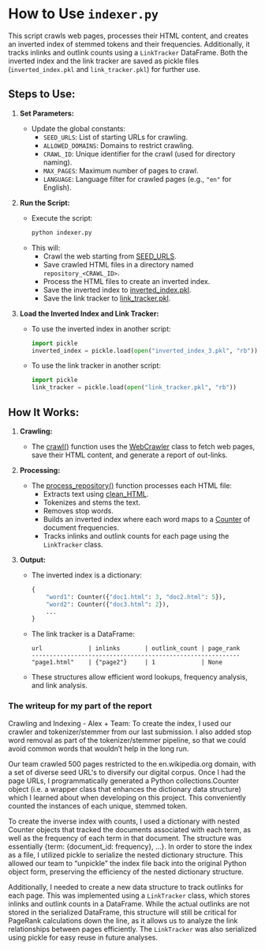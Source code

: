# How to Use `indexer.py`

This script crawls web pages, processes their HTML content, and creates an inverted index of stemmed tokens and their frequencies. Additionally, it tracks inlinks and outlink counts using a `LinkTracker` DataFrame. Both the inverted index and the link tracker are saved as pickle files (`inverted_index.pkl` and `link_tracker.pkl`) for further use.

## Steps to Use:
1. **Set Parameters:**
   - Update the global constants:
     - `SEED_URLS`: List of starting URLs for crawling.
     - `ALLOWED_DOMAINS`: Domains to restrict crawling.
     - `CRAWL_ID`: Unique identifier for the crawl (used for directory naming).
     - `MAX_PAGES`: Maximum number of pages to crawl.
     - `LANGUAGE`: Language filter for crawled pages (e.g., `"en"` for English).

2. **Run the Script:**
   - Execute the script:
     ```bash
     python indexer.py
     ```
   - This will:
     - Crawl the web starting from [SEED_URLS](https://github.com/aematei/cs4250_project2/tree/main/crawl_and_index/indexer.py).
     - Save crawled HTML files in a directory named `repository_<CRAWL_ID>`.
     - Process the HTML files to create an inverted index.
     - Save the inverted index to [inverted_index.pkl](https://github.com/aematei/cs4250_project2/tree/main/crawl_and_index/indexer.py).
     - Save the link tracker to [link_tracker.pkl](https://github.com/aematei/cs4250_project2/tree/main/crawl_and_index/indexer.py).

3. **Load the Inverted Index and Link Tracker:**
   - To use the inverted index in another script:
     ```python
     import pickle
     inverted_index = pickle.load(open("inverted_index_3.pkl", "rb"))
     ```
   - To use the link tracker in another script:
     ```python
     import pickle
     link_tracker = pickle.load(open("link_tracker.pkl", "rb"))
     ```

## How It Works:
1. **Crawling:**
   - The [crawl()](https://github.com/aematei/cs4250_project2/tree/main/crawl_and_index/webcrawler.py) function uses the [WebCrawler](https://github.com/aematei/cs4250_project2/tree/main/crawl_and_index/webcrawler.py) class to fetch web pages, save their HTML content, and generate a report of out-links.

2. **Processing:**
   - The [process_repository()](https://github.com/aematei/cs4250_project2/tree/main/crawl_and_index/indexer.py) function processes each HTML file:
     - Extracts text using [clean_HTML](https://github.com/aematei/cs4250_project2/tree/main/crawl_and_index/tokenizer.py).
     - Tokenizes and stems the text.
     - Removes stop words.
     - Builds an inverted index where each word maps to a [Counter](https://github.com/aematei/cs4250_project2/tree/main/crawl_and_index/indexer.py) of document frequencies.
     - Tracks inlinks and outlink counts for each page using the `LinkTracker` class.

3. **Output:**
   - The inverted index is a dictionary:
     ```python
     {
         "word1": Counter({"doc1.html": 3, "doc2.html": 5}),
         "word2": Counter({"doc3.html": 2}),
         ...
     }
     ```
   - The link tracker is a DataFrame:
     ```
     url             | inlinks       | outlink_count | page_rank
     -----------------------------------------------------------
     "page1.html"    | {"page2"}     | 1             | None
     ```
   - These structures allow efficient word lookups, frequency analysis, and link analysis.

### The writeup for my part of the report

Crawling and Indexing - Alex + Team:
To create the index, I used our crawler and tokenizer/stemmer from our last submission. I also added stop word removal as part of the tokenizer/stemmer pipeline, so that we could avoid common words that wouldn’t help in the long run.

Our team crawled 500 pages restricted to the en.wikipedia.org domain, with a set of diverse seed URL's to diversify our digital corpus. Once I had the page URLs, I programmatically generated a Python collections.Counter object (i.e. a wrapper class that enhances the dictionary data structure) which I learned about when developing on this project. This conveniently counted the instances of each unique, stemmed token. 

To create the inverse index with counts, I used a dictionary with nested Counter objects that tracked the documents associated with each term, as well as the frequency of each term in that document. The structure was essentially {term: {document_id: frequency}, …}. In order to store the index as a file, I utilized pickle to serialize the nested dictionary structure. This allowed our team to “unpickle” the index file back into the original Python object form, preserving the efficiency of the nested dictionary structure.

Additionally, I needed to create a new data structure to track outlinks for each page. This was implemented using a `LinkTracker` class, which stores inlinks and outlink counts in a DataFrame. While the actual outlinks are not stored in the serialized DataFrame, this structure will still be critical for PageRank calculations down the line, as it allows us to analyze the link relationships between pages efficiently. The `LinkTracker` was also serialized using pickle for easy reuse in future analyses.

